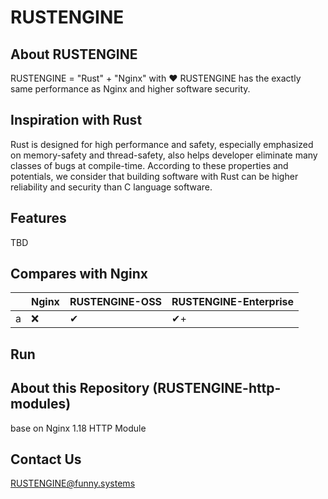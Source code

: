 # RUSTENGINE

## About RUSTENGINE
RUSTENGINE = "Rust" + "Nginx" with ❤
RUSTENGINE has the exactly same performance as Nginx and higher software security.

## Inspiration with Rust
Rust is designed for high performance and safety, especially emphasized on memory-safety and thread-safety, also helps developer eliminate many classes of bugs at compile-time. 
According to these properties and potentials, we consider that building software with Rust can be higher reliability and security than C language software.

## Features

TBD

## Compares with Nginx

||Nginx|RUSTENGINE-OSS|RUSTENGINE-Enterprise
|-|-|-|-
|a|❌|✔|✔+

## Run

## About this Repository (RUSTENGINE-http-modules)
base on Nginx 1.18 HTTP Module

## Contact Us
RUSTENGINE@funny.systems

